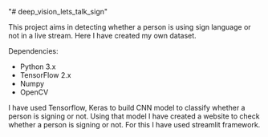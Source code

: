 "# deep_vision_lets_talk_sign" 

This project aims in detecting whether a person is using sign language or not in a live stream.
Here I have created my own dataset.

Dependencies:
  * Python 3.x
  * TensorFlow 2.x
  * Numpy
  * OpenCV

I have used Tensorflow, Keras to build CNN model to classify whether a person is signing or not.
Using that model I have created a website to check whether a person is signing or not.
For this I have used streamlit framework.
